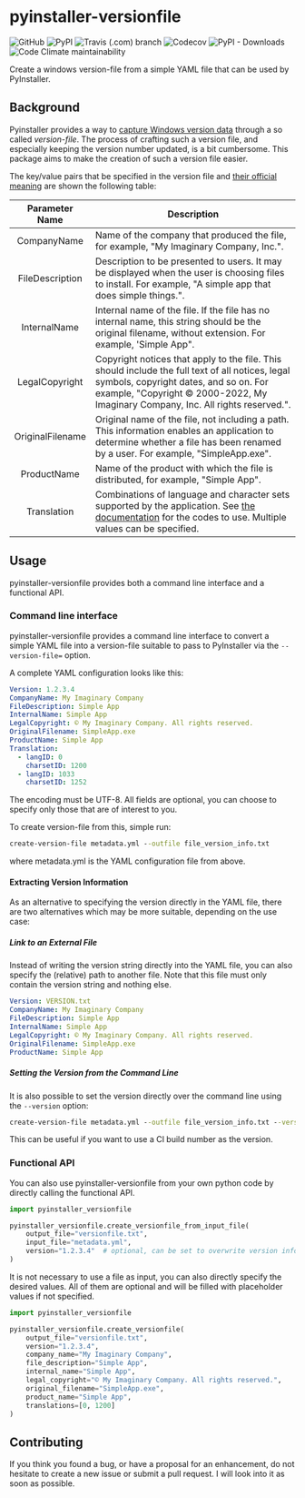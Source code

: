 # pyinstaller-versionfile
![GitHub](https://img.shields.io/github/license/dudenr33/pyinstaller-versionfile) 
![PyPI](https://img.shields.io/pypi/v/pyinstaller-versionfile)
![Travis (.com) branch](https://img.shields.io/travis/com/dudenr33/pyinstaller-versionfile/master)
![Codecov](https://img.shields.io/codecov/c/github/dudenr33/pyinstaller-versionfile/master)
![PyPI - Downloads](https://img.shields.io/pypi/dm/pyinstaller-versionfile)
![Code Climate maintainability](https://img.shields.io/codeclimate/maintainability/DudeNr33/pyinstaller-versionfile)

Create a windows version-file from a simple YAML file that can be used by PyInstaller.

## Background
Pyinstaller provides a way to [capture Windows version data](https://pyinstaller.readthedocs.io/en/stable/usage.html#capturing-windows-version-data)
through a so called _version-file_. The process of crafting such a version file, and especially keeping the version number
updated, is a bit cumbersome. 
This package aims to make the creation of such a version file easier.

The key/value pairs that be specified in the version file and [their official meaning](https://docs.microsoft.com/en-us/windows/win32/menurc/stringfileinfo-block) are shown the following table:

|  Parameter Name  | Description                                                                                                                                                                                                                                 |
|:----------------:|---------------------------------------------------------------------------------------------------------------------------------------------------------------------------------------------------------------------------------------------|
|   CompanyName    | Name of the company that produced the file, for example, "My Imaginary Company, Inc.".                                                                                                                                                      |
| FileDescription  | Description to be presented to users. It may be displayed when the user is choosing files to install. For example, "A simple app that does simple things.".                                                                                 |
|   InternalName   | Internal name of the file. If the file has no internal name, this string should be the original filename, without extension. For example, 'Simple App".                                                                                     |
|  LegalCopyright  | Copyright notices that apply to the file. This should include the full text of all notices, legal symbols, copyright dates, and so on. For example, "Copyright © 2000-2022, My Imaginary Company, Inc. All rights reserved.".               |
| OriginalFilename | Original name of the file, not including a path. This information enables an application to determine whether a file has been renamed by a user. For example, "SimpleApp.exe".                                                              |
|   ProductName    | Name of the product with which the file is distributed, for example, "Simple App".                                                                                                                                                          |
|   Translation    | Combinations of language and character sets supported by the application. See [the documentation](https://learn.microsoft.com/en-us/windows/win32/menurc/varfileinfo-block#remarks) for the codes to use. Multiple values can be specified. |

## Usage
pyinstaller-versionfile provides both a command line interface and a functional API.

### Command line interface
pyinstaller-versionfile provides a command line interface to convert a simple YAML file into a version-file suitable
to pass to PyInstaller via the `--version-file=` option.

A complete YAML configuration looks like this:
```YAML
Version: 1.2.3.4
CompanyName: My Imaginary Company
FileDescription: Simple App
InternalName: Simple App
LegalCopyright: © My Imaginary Company. All rights reserved.
OriginalFilename: SimpleApp.exe
ProductName: Simple App
Translation:
  - langID: 0
    charsetID: 1200
  - langID: 1033
    charsetID: 1252
```
The encoding must be UTF-8. All fields are optional, you can choose to specify only those that are of interest to you.

To create version-file from this, simple run:
```cmd
create-version-file metadata.yml --outfile file_version_info.txt
```
where metadata.yml is the YAML configuration file from above.


#### Extracting Version Information
As an alternative to specifying the version directly in the YAML file, there are two alternatives which may be more
suitable, depending on the use case:

##### Link to an External File
Instead of writing the version string directly into the YAML file, you can also specify the (relative) path to another
file. Note that this file must only contain the version string and nothing else.

```YAML
Version: VERSION.txt
CompanyName: My Imaginary Company
FileDescription: Simple App
InternalName: Simple App
LegalCopyright: © My Imaginary Company. All rights reserved.
OriginalFilename: SimpleApp.exe
ProductName: Simple App
```

##### Setting the Version from the Command Line
It is also possible to set the version directly over the command line using the `--version` option:
```cmd
create-version-file metadata.yml --outfile file_version_info.txt --version 0.8.1.5
```
This can be useful if you want to use a CI build number as the version. 

### Functional API
You can also use pyinstaller-versionfile from your own python code by directly calling the functional API.
``` Python
import pyinstaller_versionfile

pyinstaller_versionfile.create_versionfile_from_input_file(
    output_file="versionfile.txt",
    input_file="metadata.yml",
    version="1.2.3.4"  # optional, can be set to overwrite version information (equivalent to --version when using the CLI)
)
```

It is not necessary to use a file as input, you can also directly specify the desired values.
All of them are optional and will be filled with placeholder values if not specified.
``` Python
import pyinstaller_versionfile

pyinstaller_versionfile.create_versionfile(
    output_file="versionfile.txt",
    version="1.2.3.4",
    company_name="My Imaginary Company",
    file_description="Simple App",
    internal_name="Simple App",
    legal_copyright="© My Imaginary Company. All rights reserved.",
    original_filename="SimpleApp.exe",
    product_name="Simple App",
    translations=[0, 1200]
)
```

## Contributing

If you think you found a bug, or have a proposal for an enhancement, do not hesitate 
to create a new issue or submit a pull request. I will look into it as soon
as possible.
